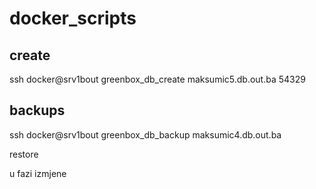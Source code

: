 # docker_scripts



## create

ssh docker@srv1bout greenbox_db_create  maksumic5.db.out.ba 54329

## backups

ssh docker@srv1bout greenbox_db_backup  maksumic4.db.out.ba


restore

u fazi izmjene
